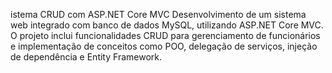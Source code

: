 istema CRUD com ASP.NET Core MVC 
Desenvolvimento de um sistema web integrado com banco de dados MySQL, utilizando ASP.NET Core MVC. 
O projeto inclui funcionalidades CRUD para gerenciamento de funcionários e implementação de conceitos como POO, delegação de serviços, injeção de dependência e Entity Framework.
